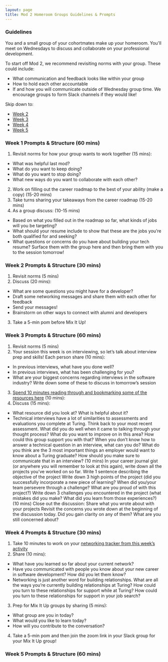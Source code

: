 ```yaml
---
layout: page
title: Mod 2 Homeroom Groups Guidelines & Prompts
---
```


### Guidelines
You and a small group of your cohortmates make up your homeroom. You'll meet on Wednesdays to discuss and collaborate on your professional development.

To start off Mod 2, we recommend revisiting norms with your group. These could include:

* What communication and feedback looks like within your group
* How to hold each other accountable
* If and how you will communicate outside of Wednesday group time. We encourage groups to form Slack channels if they would like!

Skip down to:
* [Week 2](#week-2)
* [Week 3](#week-3)
* [Week 4](#week-4)
* [Week 5](#week-5)

### Week 1 Prompts & Structure (60 mins)
1. Revisit norms for how your group wants to work together (15 mins):
  * What was helpful last mod?
  * What do you want to keep doing?
  * What do you want to stop doing?
  * What new ways do you want to collaborate with each other?

2. Work on filling out the career roadmap to the best of your ability (make a copy) (15-20 mins)
3. Take turns sharing your takeaways from the career roadmap (15-20 mins)
4. As a group discuss: (10-15 mins)
  * Based on what you filled out in the roadmap so far, what kinds of jobs will you be targeting?
  * What should your resume include to show that these are the jobs you’re both qualified for and seeking?  
  * What questions or concerns do you have about building your tech resume? Surface them with the group here and then bring them with you to the session tomorrow!

### Week 2 Prompts & Structure (30 mins) <a name="week-2"></a>
1. Revisit norms (5 mins)
2. Discuss (20 mins):
  * What are some questions you might have for a developer?
  * Draft some networking messages and share them with each other for feedback
  * Send your messages! 
  * Brainstorm on other ways to connect with alumni and developers
3. Take a 5-min pom before Mix It Up!

### Week 3 Prompts & Structure (60 mins) <a name="week-3"></a>
1. Revisit norms (5 mins) 
2. Your session this week is on interviewing, so let’s talk about interview prep and skills! Each person share (10 mins):
  * In previous interviews, what have you done well?
  * In previous interviews, what has been challenging for you?
  * What are your biggest concerns regarding interviews in the software industry? Write down some of these to discuss in tomorrow’s session
3. [Spend 10 minutes reading through and bookmarking some of the resources here](/resources/interview_prep_resources) (10 mins):
4. Discuss (15 mins):
  * What resource did you look at? What is helpful about it?
  * Technical interviews have a lot of similarities to assessments and evaluations you complete at Turing. Think back to your most recent assessment. What did you do well when it came to talking through your thought process? What do you want to improve on in this area? How could this group support you with that?
When you don’t know how to answer a technical question in an interview, what can you do?
What do you think are the 3 most important things an employer would want to know about a Turing graduate? How should you make sure to communicate that in an interview?
(10 mins) In your career journal gist (or anywhere you will remember to look at this again), write down all the projects you’ve worked on so far. 
Write 1 sentence describing the objective of the project
Write down 3 high points of the project (did you successfully incorporate a new piece of learning? When did you/your team persevere through a challenge? What are you proud of with this project?)
Write down 3 challenges you encountered in the project (what mistakes did you make? What did you learn from those experiences?)
(10 mins) Close out the discussion:
Share what you wrote about with your projects
Revisit the concerns you wrote down at the beginning of the discussion today. Did you gain clarity on any of them? What are you still concerned about?


### Week 4 Prompts & Structure (30 mins) <a name="week-4"></a>
1. Take 10 minutes to work on your [networking tracker from this week’s activity](/module_one/week_4_networking_activity)
2. Share (10 mins):
  * What have you learned so far about your current network?
  * Have you communicated with people you know about your new career in software development? How did you let them know?
  * Networking is just another word for building relationships. What are all the ways you’re currently building relationships at Turing? How could you turn to these relationships for support while at Turing? How could you turn to these relationships for support in your job search? 
3. Prep for Mix It Up groups by sharing (5 mins):
* What group are you in today?
* What would you like to learn today? 
* How will you contribute to the conversation?
4. Take a 5-min pom and then join the zoom link in your Slack group for your Mix It Up group!

### Week 5 Prompts & Structure (60 mins) <a name="week-5"></a>


